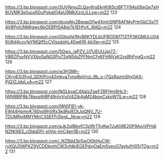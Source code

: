 
https://3.bp.blogspot.com/SUVNmqZLQsv6rsEknKt8SctBFTY94s09aj2e7xH8UVMK3p1uos9GuPokaIO4pU9MkXznLILLsw=m22 123

https://3.bp.blogspot.com/dcqgNy2BwqpDfw4XmhSNP8AFMyPrtrGbC5sTFAV8PnlUNMtgwc6bOEBPt5A8gj7k1EHfyX_WdQ=m22 124

https://3.bp.blogspot.com/G0psfq1NyB6KYDLbUFBOD6f713TP3KGMULU046UKd4cxv1pYMQtf5cCVIssdohL40wA1R-kb3w=m22 125

https://3.bp.blogspot.com/5Qwx_jaPZV_U7UEUUJpi7Z-VBRZPuvNVVXbo5aNG0Pu72gN5jbZPFNmCfyKFHNVxK2vsRhFngQ=m22 126

https://3.bp.blogspot.com/w3H3Mh-CKry83i35yd_Q0XjPcn42mkva7vnq8qVnzi_8b_s-j7QzRazmShyOAS-PjQ1ZJdqLxA=m22 127

https://3.bp.blogspot.com/NGLbyaC4XaIzZgeFZRFHm9Hc3-lWN9BlP8b78exq9tRP49nlyVutV4Zjb4gM24bpxCxkoW7lLw=m22 128

https://3.bp.blogspot.com/IWt0FB1-yk-EW44HpmyK740xd9h0Rx3kdRplEDtJpQNV_7U-7DUMNyMMYMnC3SEFFrDpgL_Nnw=m22 129

https://3.bp.blogspot.com/aJk2qIBkofC3zIRrT5yKw7JuKli9E20P9AojVPHdjN2NtX63_c0ldgDFr-plVgi-lmC4en1B=m22 130

https://3.bp.blogspot.com/_NZBdd3p5wOl0bHuCW-ryXQU5WFKZ9VCDDkmhCW3vfdkjEGEPdxjOaEm5ypvG7aytufH05jTOg=m22 131
